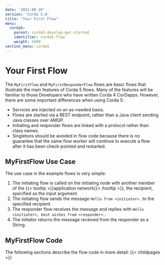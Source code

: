 ```yaml
---
date: '2022-09-20'
version: 'Corda 5.0'
title: "Your First Flow"
menu:
  corda5:
    parent: corda5-develop-get-started
    identifier: corda5-flow
    weight: 5000
section_menu: corda5
---
```

# Your First Flow
The `MyFirstFlow` and `MyFirstResponderFlow` flows are basic flows that illustrate the main features of Corda 5 flows.
Many of the features will be familiar to those Developers who have written Corda 4 CorDapps. However, there are some important differences when using Corda 5:
* Services are injected on an as-needed basis.
* Flows are started via a REST endpoint, rather than a Java client sending Java classes over AMQP.
* Initiating and responder flows are linked with a protocol rather than class names.
* Singletons should be avoided in flow code because there is no guarantee that the same flow worker will continue to execute a flow after it has been check-pointed and restarted.

## MyFirstFlow Use Case

The use case in the example flows is very simple:
1. The initiating flow is called on the initiating node with another member of the {{< tooltip >}}application network{{< /tooltip >}}, the recipient,  specified as the input argument.
2. The initiating flow sends the message `Hello from <initiator>.` to the specified recipient.
3. The responder flow receives the message and replies with `Hello <initiator>, best wishes from <responder>.`.
4. The initiator returns the message received from the responder as a String.

## MyFirstFlow Code

The following sections describe the flow code in more detail:
{{< childpages >}}